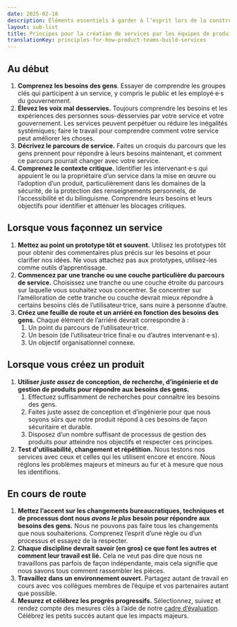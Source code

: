 ```yaml
---
date: 2025-02-18
description: Éléments essentiels à garder à l’esprit lors de la construction de services et de produits dans un contexte agile.
layout: sub-list
title: Principes pour la création de services par les équipes de produit
translationKey: principles-for-how-product-teams-build-services
---
```

## Au début

1. **Comprenez les besoins des gens**. Essayer de comprendre les groupes clés qui participent à un service, y compris le public et les employé·e·s du gouvernement.  
2. **Élevez les voix mal desservies.** Toujours comprendre les besoins et les expériences des personnes sous-desservies par votre service et votre gouvernement. Les services peuvent perpétuer ou réduire les inégalités systémiques; faire le travail pour comprendre comment votre service peut améliorer les choses.  
3. **Décrivez le parcours de service.** Faites un croquis du parcours que les gens prennent pour répondre à leurs besoins maintenant, et comment ce parcours pourrait changer avec votre service.  
4. **Comprenez le contexte critique.** Identifier les intervenant·e·s qui appuient le ou la propriétaire d’un service dans la mise en œuvre ou l’adoption d’un produit, particulièrement dans les domaines de la sécurité, de la protection des renseignements personnels, de l’accessibilité et du bilinguisme. Comprendre leurs besoins et leurs objectifs pour identifier et atténuer les blocages critiques.

## Lorsque vous façonnez un service

1. **Mettez au point un prototype tôt et souvent.** Utilisez les prototypes tôt pour obtenir des commentaires plus précis sur les besoins et pour clarifier nos idées. Ne vous attachez pas aux prototypes, utilisez-les comme outils d’apprentissage.  
2. **Commencez par une tranche ou une couche particulière du parcours de service.** Choisissez une tranche ou une couche étroite du parcours sur laquelle vous souhaitez vous concentrer. Se concentrer sur l’amélioration de cette tranche ou couche devrait mieux répondre à certains besoins clés de l’utilisateur·trice, sans nuire à personne d’autre.  
3. **Créez une feuille de route et un arriéré en fonction des besoins des gens.** Chaque élément de l’arriéré devrait correspondre à&nbsp;:  
   1. Un point du parcours de l’utilisateur·trice.  
   2. Un besoin (de l’utilisateur·trice final·e ou d’autres intervenant·e·s).  
   3. Un objectif organisationnel connexe.

## Lorsque vous créez un produit

1. **Utiliser *juste assez* de conception, de recherche, d’ingénierie et de gestion de produits pour répondre aux besoins des gens.**  
   1. Effectuez suffisamment de recherches pour connaître les besoins des gens.  
   2. Faites juste assez de conception et d’ingénierie pour que nous soyons sûrs que notre produit répond à ces besoins de façon sécuritaire et durable.  
   3. Disposez d’un nombre suffisant de processus de gestion des produits pour atteindre nos objectifs et respecter ces principes.  
2. **Test d'utilisabilité, changement et répétition.** Nous testons nos services avec ceux et celles qui les utilisent encore et encore. Nous réglons les problèmes majeurs et mineurs au fur et à mesure que nous les identifions.

## En cours de route

1. **Mettez l’accent sur les changements bureaucratiques, techniques et de processus dont nous *avons le plus* besoin pour répondre aux besoins des gens.** Nous ne pouvons pas faire tous les changements que nous souhaiterions. Comprenez l’esprit d’une règle ou d’un processus et essayez de la respecter.  
2. **Chaque discipline devrait savoir (en gros) ce que font les autres et comment leur travail est lié.** Cela ne veut pas dire que nous ne travaillons pas parfois de façon indépendante, mais cela signifie que nous savons tous comment rassembler les pièces.  
3. **Travaillez dans un environnement ouvert.** Partagez autant de travail en cours avec vos collègues membres de l’équipe et vos partenaires autant que possible.  
4. **Mesurez et célébrez les progrès progressifs.** Sélectionnez, suivez et rendez compte des mesures clés à l’aide de notre [cadre d’évaluation](https://ressources.alpha.canada.ca/ressource/cadre-evaluation-produits). Célébrez les petits succès autant que les impacts majeurs.
